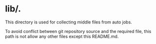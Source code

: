 # lib/.

This directory is used for collecting middle files from auto jobs.

To avoid conflict between git repository source and the required file,
this path is not allow any other files except this README.md.
